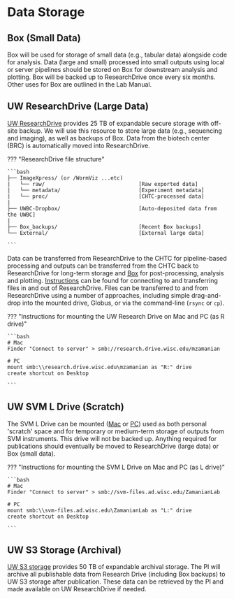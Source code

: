 # Data Storage

## Box (Small Data)

Box will be used for storage of small data (e.g., tabular data) alongside code for analysis. Data (large and small) processed into small outputs using local or server pipelines should be stored on Box for downstream analysis and plotting. Box will be backed up to ResearchDrive once every six months. Other uses for Box are outlined in the Lab Manual.

## UW ResearchDrive (Large Data)

[UW ResearchDrive](https://it.wisc.edu/services/researchdrive) provides 25 TB of expandable secure storage with off-site backup. We will use this resource to store large data (e.g., sequencing and imaging), as well as backups of Box. Data from the biotech center (BRC) is automatically moved into ResearchDrive.

??? "ResearchDrive file structure"

    ```bash
    ├── ImageXpress/ (or /WormViz ...etc)
    |   └── raw/                              [Raw exported data]
    |   └── metadata/                         [Experiment metadata]    
    |   └── proc/                             [CHTC-processed data]
    |
    ├── UWBC-Dropbox/                         [Auto-deposited data from the UWBC]
    |
    ├── Box_backups/                          [Recent Box backups]
    └── External/                             [External large data]

    ```

Data can be transferred from ResearchDrive to the CHTC for pipeline-based processing and outputs can be transferred from the CHTC back to ResearchDrive for long-term storage and [Box](https://www.box.com) for post-processing, analysis and plotting. [Instructions](https://kb.wisc.edu/researchdata/internal/page.php?id=93998) can be found for connecting to and transferring files in and out of ResearchDrive. Files can be transferred to and from ResearchDrive using a number of approaches, including simple drag-and-drop into the mounted drive, Globus, or via the command-line (`rsync` or `cp`).

??? "Instructions for mounting the UW Research Drive on Mac and PC (as R drive)"

    ```bash
    # Mac
    Finder "Connect to server" > smb://research.drive.wisc.edu/mzamanian

    # PC
    mount smb:\\research.drive.wisc.edu\mzamanian as "R:" drive 
    create shortcut on Desktop

    ```


## UW SVM L Drive (Scratch)

The SVM L Drive can be mounted ([Mac](https://it.vetmed.wisc.edu/drive-map-new-l-drive-zamanianlab-mac-os/) or [PC](https://it.vetmed.wisc.edu/drive-map-new-l-drive-zamanianlab/)) used as both personal 'scratch' space and for temporary or medium-term storage of outputs from SVM instruments. This drive will not be backed up. Anything required for publications should eventually be moved to ResearchDrive (large data) or Box (small data).

??? "Instructions for mounting the SVM L Drive on Mac and PC (as L drive)"

    ```bash
    # Mac
    Finder "Connect to server" > smb://svm-files.ad.wisc.edu/ZamanianLab

    # PC
    mount smb:\\svm-files.ad.wisc.edu\ZamanianLab as "L:" drive 
    create shortcut on Desktop

    ```


## UW S3 Storage (Archival)

[UW S3 storage](https://kb.wisc.edu/researchdata/news.php?id=13447) provides 50 TB of expandable archival storage. The PI will archive all publishable data from Research Drive (including Box backups) to UW S3 storage after publication. These data can be retrieved by the PI and made available on UW ResearchDrive if needed.

